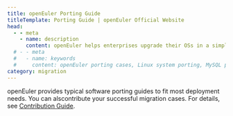 ```yaml
---
title: openEuler Porting Guide
titleTemplate: Porting Guide | openEuler Official Website
head:
  - - meta
    - name: description
      content: openEuler helps enterprises upgrade their OSs in a simple, stable, and efficient manner. It provides porting guides for a wide array of scenarios, including MySQL, Apache, Nginx, and Dubbo. For more information about system migration cases and porting guides, visit the openEuler official website.
  # - - meta
  #   - name: keywords
  #     content: openEuler porting cases, Linux system porting, MySQL porting solution, Apache porting solution, Nginx porting solution, MySQL data migration tool
category: migration
---
```


<script setup lang="ts">
import { useData } from 'vitepress';
import TheMigrationCase from "@/views/migration/TheMigrationCase.vue";
import seoConfig from '@/data/common/seo';

const { lang } = useData();
</script>

<SeoBox :seo-data="seoConfig[lang]?.migrationCase" />
<p class="migration-transplantation-desc">
  openEuler provides typical software porting guides to fit most deployment needs. You can alscontribute your successful migration cases. For details, see <a
    href="/en/migration/contribution/"
    >Contribution Guide</a
  >.
</p>
<TheMigrationCase />
